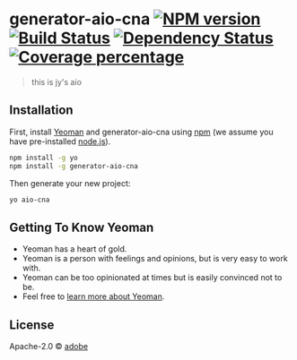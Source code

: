 # generator-aio-cna [![NPM version][npm-image]][npm-url] [![Build Status][travis-image]][travis-url] [![Dependency Status][daviddm-image]][daviddm-url] [![Coverage percentage][coveralls-image]][coveralls-url]
> this is jy&#39;s aio

## Installation

First, install [Yeoman](http://yeoman.io) and generator-aio-cna using [npm](https://www.npmjs.com/) (we assume you have pre-installed [node.js](https://nodejs.org/)).

```bash
npm install -g yo
npm install -g generator-aio-cna
```

Then generate your new project:

```bash
yo aio-cna
```

## Getting To Know Yeoman

 * Yeoman has a heart of gold.
 * Yeoman is a person with feelings and opinions, but is very easy to work with.
 * Yeoman can be too opinionated at times but is easily convinced not to be.
 * Feel free to [learn more about Yeoman](http://yeoman.io/).

## License

Apache-2.0 © [adobe]()


[npm-image]: https://badge.fury.io/js/generator-aio-cna.svg
[npm-url]: https://npmjs.org/package/generator-aio-cna
[travis-image]: https://travis-ci.com//generator-aio-cna.svg?branch=master
[travis-url]: https://travis-ci.com//generator-aio-cna
[daviddm-image]: https://david-dm.org//generator-aio-cna.svg?theme=shields.io
[daviddm-url]: https://david-dm.org//generator-aio-cna
[coveralls-image]: https://coveralls.io/repos//generator-aio-cna/badge.svg
[coveralls-url]: https://coveralls.io/r//generator-aio-cna
